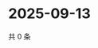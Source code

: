 # 2025-09-13

共 0 条

<!-- BEGIN ZHIHUQUESTIONS -->
<!-- 最后更新时间 Sat Sep 13 2025 16:13:15 GMT+0800 (China Standard Time) -->

<!-- END ZHIHUQUESTIONS -->
